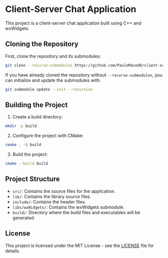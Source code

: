 # Client-Server Chat Application
This project is a client-server chat application built using C++ and wxWidgets.

## Cloning the Repository

First, clone the repository and its submodules:

```sh
git clone --recurse-submodules https://github.com/PauloMaced0/client-server-chat-app.git && cd client-server-chat-app
```

If you have already cloned the repository without `--recurse-submodules`, you can initialize and update the submodules with:

```sh
git submodule update --init --recursive
```

## Building the Project 

1. Create a build directory:

```sh
mkdir -p build
```

2. Configure the project with CMake:

```sh
cmake . -B build
```

3. Build the project:

```sh
cmake --build build
```

## Project Structure 

- `src/`: Contains the source files for the application.
- `lib/`: Contains the library source files.
- `include/`: Contains the header files.
- `libs/wxWidgets/`: Contains the wxWidgets submodule.
- `build/`: Directory where the build files and executables will be generated.

## License
This project is licensed under the MIT License - see the [LICENSE](LICENSE) file for details.
